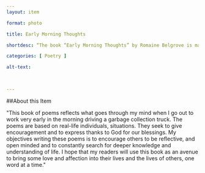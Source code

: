 ```yaml
--- 
layout: item 

format: photo 

title: Early Morning Thoughts

shortdesc: “The book “Early Morning Thoughts” by Romaine Belgrove is made up of 75 poems."

categories: [ Poetry ] 

alt-text:  

 

--- 
```


##About this Item 

"This book of poems reflects what goes through my mind when I go out to work very early in the morning driving a garbage collection truck. The poems are based on real-life individuals, situations. They seek to give encouragement and to express thanks to God for our blessings. My objectives writing these poems is to encourage others to be reflective, and open minded and to constantly search for deeper knowledge and understanding of life. I hope that my readers will use this book as an avenue to bring some love and affection into their lives and the lives of others, one word at a time." 
